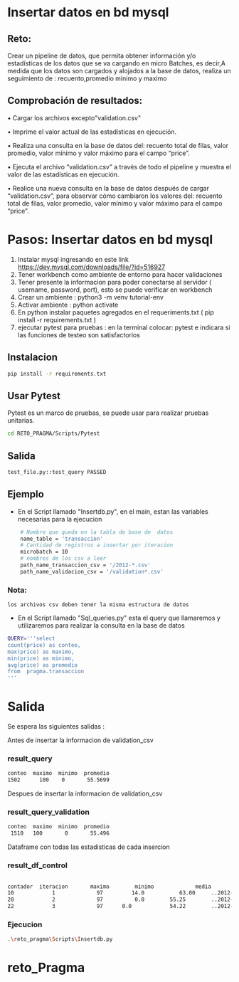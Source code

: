 # Insertar datos en bd mysql
## Reto:
Crear un pipeline de datos, que permita obtener información y/o estadísticas  de los datos que se va cargando en micro Batches, 
es decir,A  medida que los datos son cargados y alojados a la base de datos, realiza un seguimiento de  : recuento,promedio minimo y maximo

## Comprobación de resultados:
• Cargar los archivos excepto"validation.csv"

• Imprime el valor actual de las estadísticas en ejecución.

• Realiza una consulta en la base de datos del: recuento total de
filas, valor promedio, valor mínimo y valor máximo para el campo
“price”.

• Ejecuta el archivo “validation.csv” a través de todo el pipeline y muestra el valor de las estadísticas en ejecución.

• Realice una nueva consulta en la base de datos después de cargar
“validation.csv”, para observar cómo cambiaron los valores del:
recuento total de filas, valor promedio, valor mínimo y valor máximo
para el campo “price”.


# Pasos: Insertar datos en bd mysql

1. Instalar mysql ingresando en este link https://dev.mysql.com/downloads/file/?id=516927
2. Tener workbench como ambiente de entorno para hacer validaciones
3. Tener presente la informacion para poder conectarse al servidor ( username, password, port), esto se puede verificar en workbench
4. Crear un ambiente : python3 -m venv tutorial-env 
5. Activar ambiente : python activate 
6. En python instalar paquetes agregados en el requeriments.txt  ( pip install -r requirements.txt  )
7. ejecutar pytest para pruebas : en la terminal colocar: pytest e indicara si las funciones de testeo son satisfactorios

## Instalacion
```bash
pip install -r requirements.txt
```

## Usar Pytest
Pytest es un marco de pruebas, se puede usar para realizar pruebas unitarias.

```bash
cd RETO_PRAGMA/Scripts/Pytest
```
## Salida
```bash
test_file.py::test_query PASSED                                                         test_file.py::test_conexion PASSED  
```     


## Ejemplo 
* En el  Script llamado "Insertdb.py", en el main,  estan las variables necesarias para la ejecucion
```bash
    # Nombre que queda en la tabla de base de  datos
    name_table = 'transaccion'
    # Cantidad de registros a insertar por iteracion
    microbatch = 10
    # nombres de los csv a leer
    path_name_transaccion_csv = '/2012-*.csv'
    path_name_validacion_csv = '/validation*.csv'
```
### Nota:
    los archivos csv deben tener la misma estructura de datos

* En el Script llamado "Sql_queries.py" esta el query que llamaremos y utilizaremos para realizar la consulta en la base de datos
```bash
QUERY='''select
count(price) as conteo,
max(price) as maximo,
min(price) as minimo,
avg(price) as promedio
from  pragma.transaccion
'''
```

# Salida
Se espera las siguientes salidas : 

Antes de insertar la informacion  de validation_csv
### result_query 
```bash
conteo	maximo	minimo	promedio
1502	  100	 0	     55.5699
```

Despues de insertar la informacion  de validation_csv
###  result_query_validation
```bash
conteo	maximo	minimo	promedio
 1510	100	      0	      55.496
```
Dataframe con todas las estadisticas de cada insercion

### result_df_control
```bash

contador  iteracion	      maximo        minimo             media           tipo
10	          1	            97	       14.0           63.00	    ..2012-1
20	          2	            97	        0.0	       55.25        ..2012-2
22	          3	            97  	0.0            54.22  	    ..2012-3
```

### Ejecucion
```bash
.\reto_pragma\Scripts\Insertdb.py
```
















# reto_Pragma
